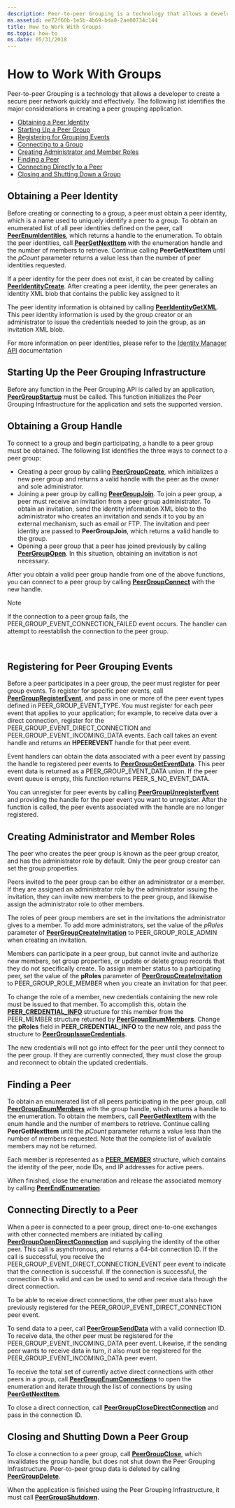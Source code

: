 ```yaml
---
description: Peer-to-peer Grouping is a technology that allows a developer to create a secure peer network quickly and effectively.
ms.assetid: ee72f60b-1e5b-4b69-bda0-2ae80734c144
title: How to Work With Groups
ms.topic: how-to
ms.date: 05/31/2018
---
```


# How to Work With Groups

Peer-to-peer Grouping is a technology that allows a developer to create a secure peer network quickly and effectively. The following list identifies the major considerations in creating a peer grouping application.

-   [Obtaining a Peer Identity](#obtaining-a-peer-identity)
-   [Starting Up a Peer Group](#starting-up-the-peer-grouping-infrastructure)
-   [Registering for Grouping Events](#registering-for-peer-grouping-events)
-   [Connecting to a Group](#obtaining-a-group-handle)
-   [Creating Administrator and Member Roles](#creating-administrator-and-member-roles)
-   [Finding a Peer](#finding-a-peer)
-   [Connecting Directly to a Peer](#connecting-directly-to-a-peer)
-   [Closing and Shutting Down a Group](#closing-and-shutting-down-a-peer-group)

## Obtaining a Peer Identity

Before creating or connecting to a group, a peer must obtain a peer identity, which is a name used to uniquely identify a peer to a group. To obtain an enumerated list of all peer identities defined on the peer, call [**PeerEnumIdentities**](/windows/desktop/api/P2P/nf-p2p-peerenumidentities), which returns a handle to the enumeration. To obtain the peer identities, call [**PeerGetNextItem**](/windows/desktop/api/P2P/nf-p2p-peergetnextitem) with the enumeration handle and the number of members to retrieve. Continue calling **PeerGetNextItem** until the *pCount* parameter returns a value less than the number of peer identities requested.

If a peer identity for the peer does not exist, it can be created by calling [**PeerIdentityCreate**](/windows/desktop/api/P2P/nf-p2p-peeridentitycreate). After creating a peer identity, the peer generates an identity XML blob that contains the public key assigned to it

The peer identity information is obtained by calling [**PeerIdentityGetXML**](/windows/desktop/api/P2P/nf-p2p-peeridentitygetxml). This peer identity information is used by the group creator or an administrator to issue the credentials needed to join the group, as an invitation XML blob.

For more information on peer identities, please refer to the [Identity Manager API](identity-manager-api.md) documentation

## Starting Up the Peer Grouping Infrastructure

Before any function in the Peer Grouping API is called by an application, [**PeerGroupStartup**](/windows/desktop/api/P2P/nf-p2p-peergroupstartup) must be called. This function initializes the Peer Grouping Infrastructure for the application and sets the supported version.

## Obtaining a Group Handle

To connect to a group and begin participating, a handle to a peer group must be obtained. The following list identifies the three ways to connect to a peer group:

-   Creating a peer group by calling [**PeerGroupCreate**](/windows/desktop/api/P2P/nf-p2p-peergroupcreate), which initializes a new peer group and returns a valid handle with the peer as the owner and sole administrator.
-   Joining a peer group by calling [**PeerGroupJoin**](/windows/desktop/api/P2P/nf-p2p-peergroupjoin). To join a peer group, a peer must receive an invitation from a peer group administrator. To obtain an invitation, send the identity information XML blob to the administrator who creates an invitation and sends it to you by an external mechanism, such as email or FTP. The invitation and peer identity are passed to **PeerGroupJoin**, which returns a valid handle to the group.
-   Opening a peer group that a peer has joined previously by calling [**PeerGroupOpen**](/windows/desktop/api/P2P/nf-p2p-peergroupopen). In this situation, obtaining an invitation is not necessary.

After you obtain a valid peer group handle from one of the above functions, you can connect to a peer group by calling [**PeerGroupConnect**](/windows/desktop/api/P2P/nf-p2p-peergroupconnect) with the new handle.

> [!Note]  
> If the connection to a peer group fails, the PEER\_GROUP\_EVENT\_CONNECTION\_FAILED event occurs. The handler can attempt to reestablish the connection to the peer group.

 

## Registering for Peer Grouping Events

Before a peer participates in a peer group, the peer must register for peer group events. To register for specific peer events, call [**PeerGroupRegisterEvent**](/windows/desktop/api/P2P/nf-p2p-peergroupregisterevent), and pass in one or more of the peer event types defined in PEER\_GROUP\_EVENT\_TYPE. You must register for each peer event that applies to your application; for example, to receive data over a direct connection, register for the PEER\_GROUP\_EVENT\_DIRECT\_CONNECTION and PEER\_GROUP\_EVENT\_INCOMING\_DATA events. Each call takes an event handle and returns an **HPEEREVENT** handle for that peer event.

Event handlers can obtain the data associated with a peer event by passing the handle to registered peer events to [**PeerGroupGetEventData**](/windows/desktop/api/P2P/nf-p2p-peergroupgeteventdata). This peer event data is returned as a PEER\_GROUP\_EVENT\_DATA union. If the peer event queue is empty, this function returns PEER\_S\_NO\_EVENT\_DATA.

You can unregister for peer events by calling [**PeerGroupUnregisterEvent**](/windows/desktop/api/P2P/nf-p2p-peergroupunregisterevent) and providing the handle for the peer event you want to unregister. After the function is called, the peer events associated with the handle are no longer registered.

## Creating Administrator and Member Roles

The peer who creates the peer group is known as the peer group creator, and has the administrator role by default. Only the peer group creator can set the group properties.

Peers invited to the peer group can be either an administrator or a member. If they are assigned an administrator role by the administrator issuing the invitation, they can invite new members to the peer group, and likewise assign the administrator role to other members.

The roles of peer group members are set in the invitations the administrator gives to a member. To add more administrators, set the value of the *pRoles* parameter of [**PeerGroupCreateInvitation**](/windows/desktop/api/P2P/nf-p2p-peergroupcreateinvitation) to PEER\_GROUP\_ROLE\_ADMIN when creating an invitation.

Members can participate in a peer group, but cannot invite and authorize new members, set group properties, or update or delete group records that they do not specifically create. To assign member status to a participating peer, set the value of the **pRoles** parameter of [**PeerGroupCreateInvitation**](/windows/desktop/api/P2P/nf-p2p-peergroupcreateinvitation) to PEER\_GROUP\_ROLE\_MEMBER when you create an invitation for that peer.

To change the role of a member, new credentials containing the new role must be issued to that member. To accomplish this, obtain the [**PEER\_CREDENTIAL\_INFO**](/windows/desktop/api/P2P/ns-p2p-peer_credential_info) structure for this member from the PEER\_MEMBER structure returned by [**PeerGroupEnumMembers**](/windows/desktop/api/P2P/nf-p2p-peergroupenummembers). Change the **pRoles** field in **PEER\_CREDENTIAL\_INFO** to the new role, and pass the structure to [**PeerGroupIssueCredentials**](/windows/desktop/api/P2P/nf-p2p-peergroupissuecredentials).

The new credentials will not go into effect for the peer until they connect to the peer group. If they are currently connected, they must close the group and reconnect to obtain the updated credentials.

## Finding a Peer

To obtain an enumerated list of all peers participating in the peer group, call [**PeerGroupEnumMembers**](/windows/desktop/api/P2P/nf-p2p-peergroupenummembers) with the group handle, which returns a handle to the enumeration. To obtain the members, call [**PeerGetNextItem**](/windows/desktop/api/P2P/nf-p2p-peergetnextitem) with the enum handle and the number of members to retrieve. Continue calling **PeerGetNextItem** until the *pCount* parameter returns a value less than the number of members requested. Note that the complete list of available members may not be returned.

Each member is represented as a [**PEER\_MEMBER**](/windows/desktop/api/P2P/ns-p2p-peer_member) structure, which contains the identity of the peer, node IDs, and IP addresses for active peers.

When finished, close the enumeration and release the associated memory by calling [**PeerEndEnumeration**](/windows/desktop/api/P2P/nf-p2p-peerendenumeration).

## Connecting Directly to a Peer

When a peer is connected to a peer group, direct one-to-one exchanges with other connected members are initiated by calling [**PeerGroupOpenDirectConnection**](/windows/desktop/api/P2P/nf-p2p-peergroupopendirectconnection) and supplying the identity of the other peer. This call is asynchronous, and returns a 64-bit connection ID. If the call is successful, you receive the PEER\_GROUP\_EVENT\_DIRECT\_CONNECTION\_EVENT peer event to indicate that the connection is successful. If the connection is successful, the connection ID is valid and can be used to send and receive data through the direct connection.

To be able to receive direct connections, the other peer must also have previously registered for the PEER\_GROUP\_EVENT\_DIRECT\_CONNECTION peer event.

To send data to a peer, call [**PeerGroupSendData**](/windows/desktop/api/P2P/nf-p2p-peergroupsenddata) with a valid connection ID. To receive data, the other peer must be registered for the PEER\_GROUP\_EVENT\_INCOMING\_DATA peer event. Likewise, if the sending peer wants to receive data in turn, it also must be registered for the PEER\_GROUP\_EVENT\_INCOMING\_DATA peer event.

To receive the total set of currently active direct connections with other peers in a group, call [**PeerGroupEnumConnections**](/windows/desktop/api/P2P/nf-p2p-peergroupenumconnections) to open the enumeration and iterate through the list of connections by using [**PeerGetNextItem**](/windows/desktop/api/P2P/nf-p2p-peergetnextitem).

To close a direct connection, call [**PeerGroupCloseDirectConnection**](/windows/desktop/api/P2P/nf-p2p-peergroupclosedirectconnection) and pass in the connection ID.

## Closing and Shutting Down a Peer Group

To close a connection to a peer group, call [**PeerGroupClose**](/windows/desktop/api/P2P/nf-p2p-peergroupclose), which invalidates the group handle, but does not shut down the Peer Grouping Infrastructure. Peer-to-peer group data is deleted by calling [**PeerGroupDelete**](/windows/desktop/api/P2P/nf-p2p-peergroupdelete).

When the application is finished using the Peer Grouping Infrastructure, it must call [**PeerGroupShutdown**](/windows/desktop/api/P2P/nf-p2p-peergroupshutdown).

 

 



